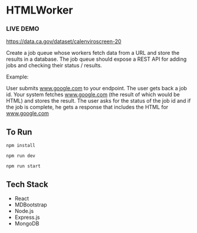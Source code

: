 # HTMLWorker

### LIVE DEMO
https://data.ca.gov/dataset/calenviroscreen-20

Create a job queue whose workers fetch data from a URL and store the results in a database. The job queue should expose a REST API for adding jobs and checking their status / results.

Example:

User submits www.google.com to your endpoint. The user gets back a job id. Your system fetches www.google.com (the result of which would be HTML) and stores the result. The user asks for the status of the job id and if the job is complete, he gets a response that includes the HTML for www.google.com


## To Run
```
npm install
```

```
npm run dev
```

```
npm run start
```

## Tech Stack
- React
- MDBootstrap
- Node.js
- Express.js
- MongoDB


